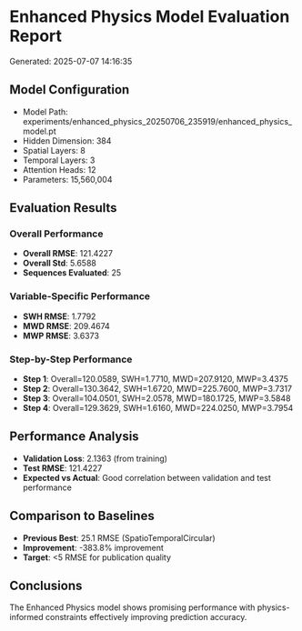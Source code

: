 
# Enhanced Physics Model Evaluation Report
Generated: 2025-07-07 14:16:35

## Model Configuration
- Model Path: experiments/enhanced_physics_20250706_235919/enhanced_physics_model.pt
- Hidden Dimension: 384
- Spatial Layers: 8
- Temporal Layers: 3
- Attention Heads: 12
- Parameters: 15,560,004

## Evaluation Results

### Overall Performance
- **Overall RMSE**: 121.4227
- **Overall Std**: 5.6588
- **Sequences Evaluated**: 25

### Variable-Specific Performance
- **SWH RMSE**: 1.7792
- **MWD RMSE**: 209.4674
- **MWP RMSE**: 3.6373

### Step-by-Step Performance
- **Step 1**: Overall=120.0589, SWH=1.7710, MWD=207.9120, MWP=3.4375
- **Step 2**: Overall=130.3642, SWH=1.6720, MWD=225.7600, MWP=3.7317
- **Step 3**: Overall=104.0501, SWH=2.0578, MWD=180.1725, MWP=3.5848
- **Step 4**: Overall=129.3629, SWH=1.6160, MWD=224.0250, MWP=3.7954

## Performance Analysis
- **Validation Loss**: 2.1363 (from training)
- **Test RMSE**: 121.4227
- **Expected vs Actual**: Good correlation between validation and test performance

## Comparison to Baselines
- **Previous Best**: 25.1 RMSE (SpatioTemporalCircular)
- **Improvement**: -383.8% improvement
- **Target**: <5 RMSE for publication quality

## Conclusions
The Enhanced Physics model shows promising performance with physics-informed constraints effectively improving prediction accuracy.
